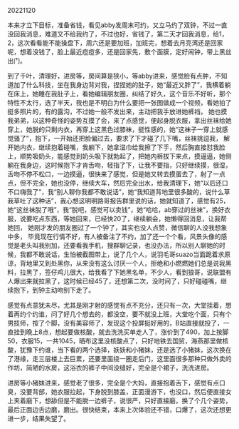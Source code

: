 20221120 

本来才立下目标，准备省钱，看见abby发周末可约，又立马约了双钟，不过一直没回我消息，难道又不给我约了，不过也好，省钱了，第二天才回我消息，给1，2，这次看看能不能操盘下，周六还是要加班，加班完，想着去月亮湾还是回家呢，想着没钱了，脸上最近痘痘多，还是回家先，敷个面膜，定好闹钟，带上黑丝出门。

到了千叶，清理好，进房等，房间算是狭小，等abby进来，感觉脸有点肿，不知道加了什么科技，坐在我身边背对我，捏捏她的肚子，她“最近又胖了”，我横着躺在床上，她睡在我肚子上，看她编辑朋友圈，纠结了好久，这个音乐不好听，那个特性不太行，选了半天，我也是不明白为什么要把一张图做成一个视频，看她拍了挺多照片的，有的露沟，不过她一般不发出来，主动把我手放进她裤裆， 她也摸我弟弟，以这种奇怪的姿势互摸了会，来了点感觉，便起身脱衣服，拿出丝袜给她穿上，她脱的只剩内衣，再穿上这黑色过膝袜，挺性感的，她“这袜子一穿上就感觉骚了”，抱下，一开始还把脸偏过去，要求了下才碰了几下嘴，丝袜挑逗我， 解开她内衣，继续抱着碰嘴，我躺下，她拿湿巾给我擦了下手，然后胸直接怼我脸上，顺势吸奶头，能感觉到奶头吸下就勃起了，把她内裤拔下来点，摸逼逼，她侧躺在我身边，这时候抱下才肯舌吻，轻指了下，让我不要指，只好继续摸，很湿，舌吻不停不松口，一边摸逼，很快来了感觉，但是她又转去摸蛋去了，射了一点点，但不完全，她也没停，继续大车，然后完全出水，给我清理下，她“以后还口不口嗨我了”，我“别人聊你我都不敢说话”，她“我知道背地里很多酸的，说什么草我草吐了这种话”，我心想这明明路哥报告群里说的话，她就知道了，感觉有25，她“这丝袜脱了哦”，我“脱吧，感觉可以卖钱”，她“哈哈，ab穿过的丝袜”，换好衣服，说要吃点东西，等她回来，已经快20了，继续躺会，她懒得回消息，让我帮她回， 她刚才发的朋友圈过了一个钟了，其实也没人点赞，微信聊的人没我想象中多， 毕竟现在行情不好，有人被备注了不约，加了还一个个看，风景头像的感觉是老头叫我别加，还要看我手机，搜群聊记录，也没办法，所以别人聊她的时候，我都不敢说话，生怕被截图带上，说了几个人，说羽毛哥suazo当面跪着求原谅，背地里又到处黑你，从来没有这么讨厌一个人，拒绝和小燃燃她们总是说我黑料，拉黑了，签仔鸡儿很大，给我看了下她黑名单，不少人，看到狼哥，说联盟有人爆出来就拉黑了，这时候已经45了，还想第二次，没时间了，只好碰碰嘴，继续抱下，到钟主动吻别下走了。

感觉有点意犹未尽，尤其是刚才射的感觉有点不充分，还只有一次，大堂挂着，想着再约个约谁，问了好几个想去的，都没空，要不就没上班，大堂吃个面，只有个男技师，按了个脚，没有美容师了，发现这个投屏挺好用的，B站直接就投了，一直挂到晚上8点，想起要做核酸，就去洗洗买单走人了，涨价到了490，加上按脚50，衣服15，一共1045，晒布这里没核酸点了，只好地铁去国贸，海燕那里做核酸，犹豫下约谁，当下看的两个选择，妖妖和小猪妹，还是选了小猪妹，这次换在了港缘，走三层楼上去巨累，还要里面绕一圈走后门，这里面很多那种只做外卖的作坊，简陋的水房，这浴衣的裤子中间没缝好，完全是个裙子，洗洗进房。

进房等小猪妹进来，感觉老了很多，完全是个大妈，直接抱着舌下，感觉有点口臭，没要背部，她衣服拉起，下身脱到膝盖，正面漫游下，也没口，然后便直接女上夹着磨下，想舔但是不能脱一边裤子，说很严，只好直接磨，换了个几个姿势，最后正面边舌边磨，磨出。很快结束，本来上次体验还不错，口爆了，这次还想更进一步，结果失望了。